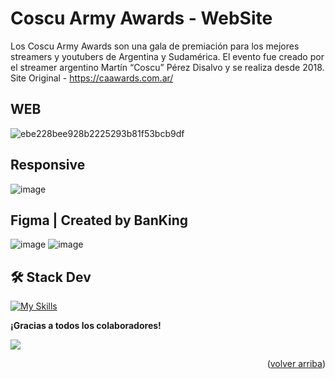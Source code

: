 <a name="readme-top"></a>

# Coscu Army Awards - WebSite
Los Coscu Army Awards son una gala de premiación para los mejores streamers y youtubers de Argentina y Sudamérica. El evento fue creado por el streamer argentino Martín “Coscu” Pérez Disalvo y se realiza desde 2018.
Site Original - https://caawards.com.ar/

## WEB
![ebe228bee928b2225293b81f53bcb9df](https://github.com/user-attachments/assets/71e50900-a09d-4826-b527-1fda962d9c64)

## Responsive
![image](https://github.com/user-attachments/assets/4048fde7-d4c9-4486-bf78-7061adc1cef2)

## Figma | Created by BanKing
![image](https://github.com/user-attachments/assets/aab8ad69-f149-4a95-98cf-ddfdf7870459)
![image](https://github.com/user-attachments/assets/d86df765-7570-4e75-adf6-7566aabb6f87)

## 🛠️ Stack Dev
[![My Skills](https://skillicons.dev/icons?i=astro,react,tailwind,js,html,css)](https://skillicons.dev)

**¡Gracias a todos los colaboradores!**

<a href="https://github.com/BanKinf/caawards/graphs/contributors">
  <img src="https://contrib.rocks/image?repo=BanKinf/caawards" />
</a>

<p align="right">(<a href="#readme-top">volver arriba</a>)</p>
